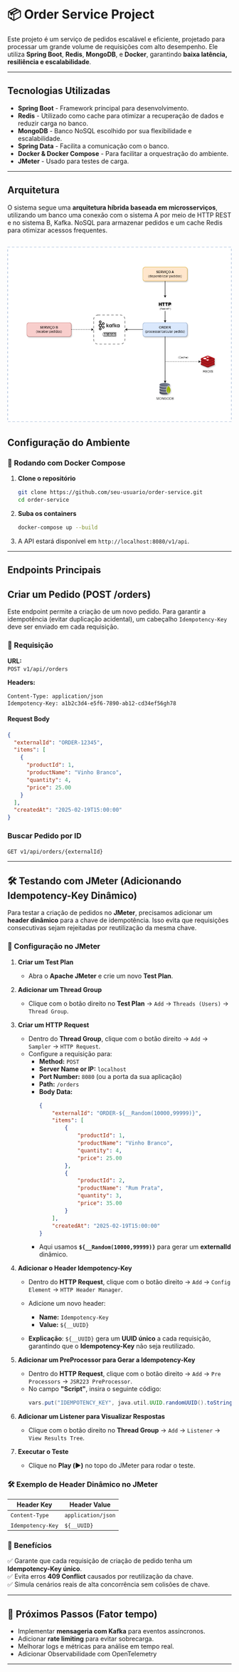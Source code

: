 # 📦 Order Service Project

Este projeto é um serviço de pedidos escalável e eficiente, projetado para processar um grande volume de requisições com alto desempenho. Ele utiliza **Spring Boot**, **Redis**, **MongoDB**, e **Docker**, garantindo **baixa latência, resiliência e escalabilidade**.

---

## Tecnologias Utilizadas

- **Spring Boot** - Framework principal para desenvolvimento.
- **Redis** - Utilizado como cache para otimizar a recuperação de dados e reduzir carga no banco.
- **MongoDB** - Banco NoSQL escolhido por sua flexibilidade e escalabilidade.
- **Spring Data** - Facilita a comunicação com o banco.
- **Docker & Docker Compose** - Para facilitar a orquestração do ambiente.
- **JMeter** - Usado para testes de carga.

---

## Arquitetura

O sistema segue uma **arquitetura híbrida baseada em microsserviços**, utilizando um banco uma conexão com o sistema A por meio de HTTP REST
e no sistema B, Kafka. NoSQL para armazenar pedidos e um cache Redis para otimizar acessos frequentes.

![Texto Alternativo](order-service.drawio.png)
---

## Configuração do Ambiente

### 🐳 Rodando com Docker Compose

1. **Clone o repositório**
   ```sh
   git clone https://github.com/seu-usuario/order-service.git
   cd order-service
   ```

2. **Suba os containers**
   ```sh
   docker-compose up --build
   ```

3. A API estará disponível em `http://localhost:8080/v1/api`.
---

## Endpoints Principais

## Criar um Pedido (POST /orders)

Este endpoint permite a criação de um novo pedido. Para garantir a idempotência (evitar duplicação acidental), um cabeçalho `Idempotency-Key` deve ser enviado em cada requisição.

### **📌 Requisição**
**URL:**  
`POST v1/api//orders`

**Headers:**
```http
Content-Type: application/json
Idempotency-Key: a1b2c3d4-e5f6-7890-ab12-cd34ef56gh78
````

#### Request Body
```json
{
  "externalId": "ORDER-12345",
  "items": [
    {
      "productId": 1,
      "productName": "Vinho Branco",
      "quantity": 4,
      "price": 25.00
    }
  ],
  "createdAt": "2025-02-19T15:00:00"
}
```

### Buscar Pedido por ID
```http
GET v1/api/orders/{externalId}
```

---
## 🛠 Testando com JMeter (Adicionando Idempotency-Key Dinâmico)

Para testar a criação de pedidos no **JMeter**, precisamos adicionar um **header dinâmico** para a chave de idempotência. Isso evita que requisições consecutivas sejam rejeitadas por reutilização da mesma chave.

### **📌 Configuração no JMeter**
1. **Criar um Test Plan**
   - Abra o **Apache JMeter** e crie um novo **Test Plan**.


2. **Adicionar um Thread Group**
   - Clique com o botão direito no **Test Plan** → `Add` → `Threads (Users)` → `Thread Group`.


3. **Criar um HTTP Request**
   - Dentro do **Thread Group**, clique com o botão direito → `Add` → `Sampler` → `HTTP Request`.
   - Configure a requisição para:
      - **Method:** `POST`
      - **Server Name or IP:** `localhost`
      - **Port Number:** `8080` (ou a porta da sua aplicação)
      - **Path:** `/orders`
      - **Body Data:**
        ```json
        {
            "externalId": "ORDER-${__Random(10000,99999)}",
            "items": [
                {
                    "productId": 1,
                    "productName": "Vinho Branco",
                    "quantity": 4,
                    "price": 25.00
                },
                {
                    "productId": 2,
                    "productName": "Rum Prata",
                    "quantity": 3,
                    "price": 35.00
                }
            ],
            "createdAt": "2025-02-19T15:00:00"
        }
        ```
      - Aqui usamos **`${__Random(10000,99999)}`** para gerar um **externalId** dinâmico.


4. **Adicionar o Header Idempotency-Key**
   - Dentro do **HTTP Request**, clique com o botão direito → `Add` → `Config Element` → `HTTP Header Manager`.
   - Adicione um novo header:
      - **Name:** `Idempotency-Key`
      - **Value:** `${__UUID}`

   - **Explicação**: `${__UUID}` gera um **UUID único** a cada requisição, garantindo que o **Idempotency-Key** não seja reutilizado.
 

5. **Adicionar um PreProcessor para Gerar a Idempotency-Key**
   - Dentro do **HTTP Request**, clique com o botão direito → `Add` → `Pre Processors` → `JSR223 PreProcessor`.
   - No campo **"Script"**, insira o seguinte código:
      ```groovy
     vars.put("IDEMPOTENCY_KEY", java.util.UUID.randomUUID().toString());

5. **Adicionar um Listener para Visualizar Respostas**
   - Clique com o botão direito no **Thread Group** → `Add` → `Listener` → `View Results Tree`.


6. **Executar o Teste**
   - Clique no **Play (▶️)** no topo do JMeter para rodar o teste.

### **🛠 Exemplo de Header Dinâmico no JMeter**
| Header Key       | Header Value          |
|-----------------|----------------------|
| `Content-Type`  | `application/json`   |
| `Idempotency-Key` | `${__UUID}`          |

### **🎯 Benefícios**
✅ Garante que cada requisição de criação de pedido tenha um **Idempotency-Key único**.  
✅ Evita erros **409 Conflict** causados por reutilização da chave.  
✅ Simula cenários reais de alta concorrência sem colisões de chave.



---

## 🎯 Próximos Passos (Fator tempo)

- Implementar **mensageria com Kafka** para eventos assíncronos.
- Adicionar **rate limiting** para evitar sobrecarga.
- Melhorar logs e métricas para análise em tempo real.
- Adicionar Observabilidade com OpenTelemetry

---
